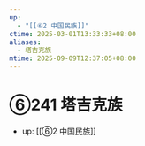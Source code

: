 ```yaml
---
up:
  - "[[⑥2 中国民族]]"
ctime: 2025-03-01T13:33:33+08:00
aliases:
  - 塔吉克族
mtime: 2025-09-09T12:37:05+08:00
---
```


# ⑥241 塔吉克族

- up: [[⑥2 中国民族]]
